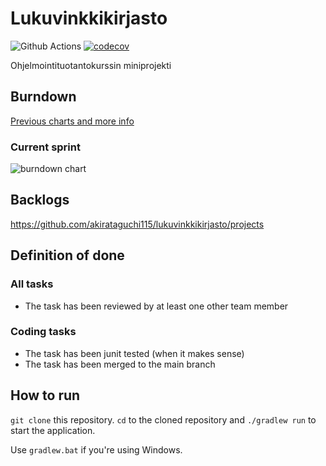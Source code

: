 # Lukuvinkkikirjasto

![Github Actions](https://github.com/mluukkai/ohtu-viikko1-s2020/workflows/Java%20CI%20with%20Gradle/badge.svg)
[![codecov](https://codecov.io/gh/akirataguchi115/lukuvinkkikirjasto/branch/main/graph/badge.svg?token=BPKCNTWMKN)](https://codecov.io/gh/akirataguchi115/lukuvinkkikirjasto)

Ohjelmointituotantokurssin miniprojekti


## Burndown

[Previous charts and more info](burndown/README.md)

### Current sprint

![burndown chart](https://docs.google.com/spreadsheets/d/e/2PACX-1vTSPAfdibpkUDgGOHczsVg5DF-tmEqLKK_36AfyUCIRrMtsTc-OgvZIXIA0AlADklGwNhQrznC2I-cx/pubchart?oid=1919146153&amp;format=image)


## Backlogs
https://github.com/akirataguchi115/lukuvinkkikirjasto/projects

## Definition of done

### All tasks
- The task has been reviewed by at least one other
team member

### Coding tasks
- The task has been junit tested (when it makes sense)
- The task has been merged to the main branch

## How to run
```git clone``` this repository. ```cd``` to the cloned repository and ```./gradlew run``` to start the application.

Use `gradlew.bat` if you're using Windows.

